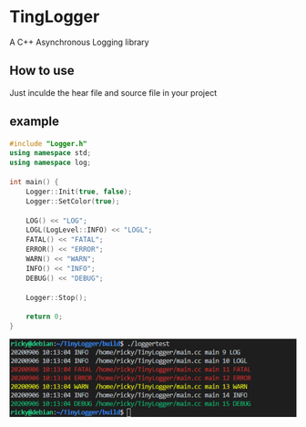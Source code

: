 # TingLogger
A C++ Asynchronous Logging library

## How to use

Just inculde the hear file and source file in your project

## example

```cpp
#include "Logger.h"
using namespace std;
using namespace log;

int main() {
    Logger::Init(true, false);
    Logger::SetColor(true);

    LOG() << "LOG";
    LOGL(LogLevel::INFO) << "LOGL";
    FATAL() << "FATAL";
    ERROR() << "ERROR";
    WARN() << "WARN";
    INFO() << "INFO";
    DEBUG() << "DEBUG";

    Logger::Stop();

    return 0;
}
```

![example](./example.jpg)

